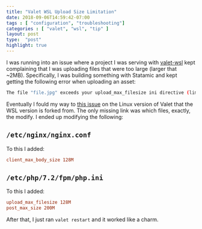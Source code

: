 ```yaml
---
title: "Valet WSL Upload Size Limitation"
date: 2018-09-06T14:59:42-07:00
tags : [ "configuration", "troubleshooting"]
categories : [ "valet", "wsl", "tip" ]
layout: post
type:  "post"
highlight: true
---
```


I was running into an issue where a project I was serving with [valet-wsl](https://github.com/valeryan/valet-wsl) kept complaining that I was uploading files that were too large (larger that ~2MB). Specifically, I was building something with Statamic and kept getting the following error when uploading an asset:

```bash
The file "file.jpg" exceeds your upload_max_filesize ini directive (limit is 2048 KiB).
```

Eventually I fould my way to [this issue](https://github.com/cpriego/valet-linux/issues/172) on the Linux version of Valet that the WSL version is forked from. The only missing link was which files, exactly, the modify. I ended up modifying the following:

## `/etc/nginx/nginx.conf`

To this I added:

```conf
client_max_body_size 128M
```

## `/etc/php/7.2/fpm/php.ini`

To this I added:

```conf
upload_max_filesize 128M
post_max_size 200M
```

After that, I just ran `valet restart` and it worked like a charm.